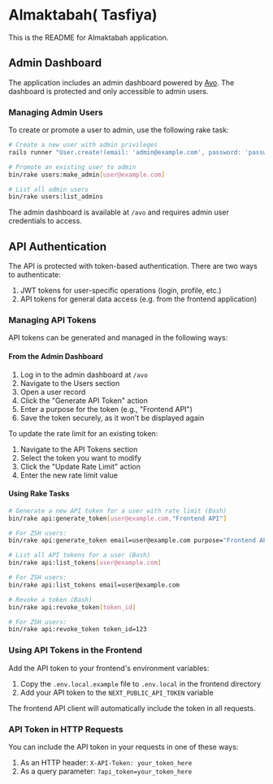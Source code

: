 # Almaktabah( Tasfiya)

This is the README for Almaktabah application.

## Admin Dashboard

The application includes an admin dashboard powered by [Avo](https://avohq.io/). The dashboard is protected and only accessible to admin users.

### Managing Admin Users

To create or promote a user to admin, use the following rake task:

```bash
# Create a new user with admin privileges
rails runner "User.create!(email: 'admin@example.com', password: 'password123', password_confirmation: 'password123', admin: true)"

# Promote an existing user to admin
bin/rake users:make_admin[user@example.com]

# List all admin users
bin/rake users:list_admins
```

The admin dashboard is available at `/avo` and requires admin user credentials to access.

## API Authentication

The API is protected with token-based authentication. There are two ways to authenticate:

1. JWT tokens for user-specific operations (login, profile, etc.)
2. API tokens for general data access (e.g. from the frontend application)

### Managing API Tokens

API tokens can be generated and managed in the following ways:

#### From the Admin Dashboard

1. Log in to the admin dashboard at `/avo`
2. Navigate to the Users section
3. Open a user record
4. Click the "Generate API Token" action
5. Enter a purpose for the token (e.g., "Frontend API")
7. Save the token securely, as it won't be displayed again

To update the rate limit for an existing token:
1. Navigate to the API Tokens section
2. Select the token you want to modify
3. Click the "Update Rate Limit" action
4. Enter the new rate limit value

#### Using Rake Tasks

```bash
# Generate a new API token for a user with rate limit (Bash)
bin/rake api:generate_token[user@example.com,"Frontend API"]

# For ZSH users:
bin/rake api:generate_token email=user@example.com purpose="Frontend API"

# List all API tokens for a user (Bash)
bin/rake api:list_tokens[user@example.com]

# For ZSH users:
bin/rake api:list_tokens email=user@example.com

# Revoke a token (Bash)
bin/rake api:revoke_token[token_id]

# For ZSH users:
bin/rake api:revoke_token token_id=123

```

### Using API Tokens in the Frontend

Add the API token to your frontend's environment variables:

1. Copy the `.env.local.example` file to `.env.local` in the frontend directory
2. Add your API token to the `NEXT_PUBLIC_API_TOKEN` variable

The frontend API client will automatically include the token in all requests.

### API Token in HTTP Requests

You can include the API token in your requests in one of these ways:

1. As an HTTP header: `X-API-Token: your_token_here`
2. As a query parameter: `?api_token=your_token_here`

